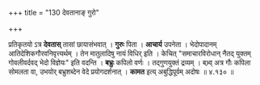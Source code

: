 +++
title = "130 देवतानाङ् गुरो"

+++


प्रतिकृतयो ऽत्र **देवतास्** तासां छायासंभवात् । **गुरुः** पिता । **आचार्य** उपनेता । भेदोपादानम् आतिदेशिकगौरवनिवृत्त्यर्थम् । तेन मातुलादिषु नायं विधिर् इति । केचित् "समाचारविरोधान् नैतद् युक्तम् गोवलीवर्दवद् भेदो विज्ञेयः" इति वदन्ति । **बभ्रुः** कपिलो वर्णः । तद्गुणयुक्तं द्रव्यम् । बभ्र्व् अत्र गौः कपिला सोमलता वा, उभयोर् बभ्रुशब्देन वेदे प्रयोगदर्शनात् । **कामत** इत्य् अबुद्धिपूर्वम् अदोषः ॥ ४.१३० ॥